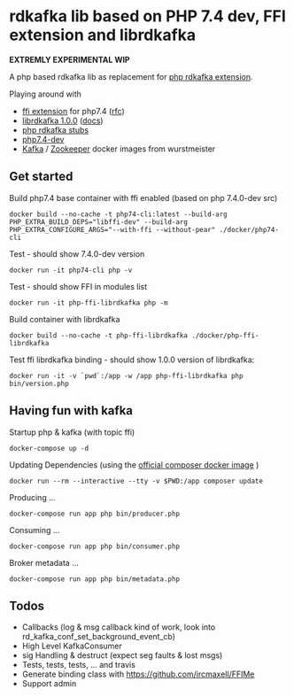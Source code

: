 # rdkafka lib based on PHP 7.4 dev, FFI extension and librdkafka

__EXTREMLY EXPERIMENTAL WIP__

A php based rdkafka lib as replacement for [php rdkafka extension](https://github.com/arnaud-lb/php-rdkafka).

Playing around with

* [ffi extension](https://github.com/php/php-src/tree/PHP-7.4/ext/ffi) for php7.4 ([rfc](https://wiki.php.net/rfc/ffi))
* [librdkafka 1.0.0](https://github.com/edenhill/librdkafka) ([docs](https://docs.confluent.io/current/clients/librdkafka/rdkafka_8h.html))
* [php rdkafka stubs](https://github.com/kwn/php-rdkafka-stubs)
* [php7.4-dev](https://github.com/php/php-src/tree/PHP-7.4)
* [Kafka](https://hub.docker.com/r/wurstmeister/kafka/) / [Zookeeper](https://hub.docker.com/r/wurstmeister/zookeeper/) docker images from wurstmeister

## Get started

Build php7.4 base container with ffi enabled (based on php 7.4.0-dev src)

    docker build --no-cache -t php74-cli:latest --build-arg PHP_EXTRA_BUILD_DEPS="libffi-dev" --build-arg PHP_EXTRA_CONFIGURE_ARGS="--with-ffi --without-pear" ./docker/php74-cli

Test - should show 7.4.0-dev version

    docker run -it php74-cli php -v

Test - should show FFI in modules list

    docker run -it php-ffi-librdkafka php -m

Build container with librdkafka

    docker build --no-cache -t php-ffi-librdkafka ./docker/php-ffi-librdkafka

Test ffi librdkafka binding - should show 1.0.0 version of librdkafka:

    docker run -it -v `pwd`:/app -w /app php-ffi-librdkafka php bin/version.php

## Having fun with kafka

Startup php & kafka (with topic ffi)

    docker-compose up -d

Updating Dependencies (using the [official composer docker image](https://hub.docker.com/_/composer) )

    docker run --rm --interactive --tty -v $PWD:/app composer update

Producing ...

    docker-compose run app php bin/producer.php

Consuming ...

    docker-compose run app php bin/consumer.php
    
Broker metadata ...

    docker-compose run app php bin/metadata.php

## Todos

* Callbacks (log & msg callback kind of work, look into rd_kafka_conf_set_background_event_cb)
* High Level KafkaConsumer
* sig Handling & destruct (expect seg faults & lost msgs)
* Tests, tests, tests, ... and travis
* Generate binding class with https://github.com/ircmaxell/FFIMe
* Support admin

